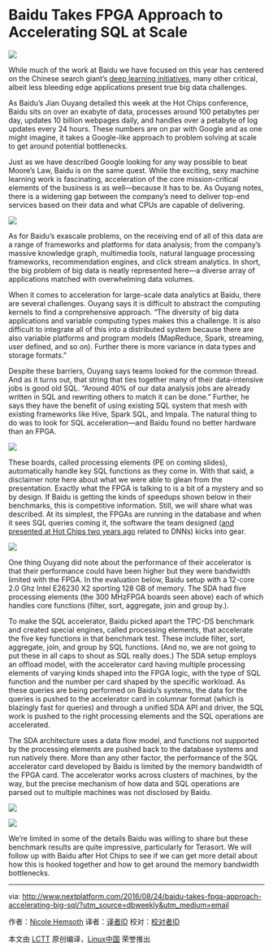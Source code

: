 Baidu Takes FPGA Approach to Accelerating SQL at Scale
===================

![](http://www.nextplatform.com/wp-content/uploads/2016/08/BaiduFPGAFeatured-200x114.png)

While much of the work at Baidu we have focused on this year has centered on the Chinese search giant’s [deep learning initiatives][1], many other critical, albeit less bleeding edge applications present true big data challenges.

As Baidu’s Jian Ouyang detailed this week at the Hot Chips conference, Baidu sits on over an exabyte of data, processes around 100 petabytes per day, updates 10 billion webpages daily, and handles over a petabyte of log updates every 24 hours. These numbers are on par with Google and as one might imagine, it takes a Google-like approach to problem solving at scale to get around potential bottlenecks.

Just as we have described Google looking for any way possible to beat Moore’s Law, Baidu is on the same quest. While the exciting, sexy machine learning work is fascinating, acceleration of the core mission-critical elements of the business is as well—because it has to be. As Ouyang notes, there is a widening gap between the company’s need to deliver top-end services based on their data and what CPUs are capable of delivering.

![](http://www.nextplatform.com/wp-content/uploads/2016/08/BaiduFPGA1.png)

As for Baidu’s exascale problems, on the receiving end of all of this data are a range of frameworks and platforms for data analysis; from the company’s massive knowledge graph, multimedia tools, natural language processing frameworks, recommendation engines, and click stream analytics. In short, the big problem of big data is neatly represented here—a diverse array of applications matched with overwhelming data volumes.

When it comes to acceleration for large-scale data analytics at Baidu, there are several challenges. Ouyang says it is difficult to abstract the computing kernels to find a comprehensive approach. “The diversity of big data applications and variable computing types makes this a challenge. It is also difficult to integrate all of this into a distributed system because there are also variable platforms and program models (MapReduce, Spark, streaming, user defined, and so on). Further there is more variance in data types and storage formats.”

Despite these barriers, Ouyang says teams looked for the common thread. And as it turns out, that string that ties together many of their data-intensive jobs is good old SQL. “Around 40% of our data analysis jobs are already written in SQL and rewriting others to match it can be done.” Further, he says they have the benefit of using existing SQL system that mesh with existing frameworks like Hive, Spark SQL, and Impala. The natural thing to do was to look for SQL acceleration—and Baidu found no better hardware than an FPGA.

![](http://www.nextplatform.com/wp-content/uploads/2016/08/BaiduFPGA2.png)

These boards, called processing elements (PE on coming slides), automatically handle key SQL functions as they come in. With that said, a disclaimer note here about what we were able to glean from the presentation. Exactly what the FPGA is talking to is a bit of a mystery and so by design. If Baidu is getting the kinds of speedups shown below in their benchmarks, this is competitive information. Still, we will share what was described. At its simplest, the FPGAs are running in the database and when it sees SQL queries coming it, the software the team designed ([and presented at Hot Chips two years ago][2] related to DNNs) kicks into gear.

![](http://www.nextplatform.com/wp-content/uploads/2016/08/BaiduFPGA3.png)

One thing Ouyang did note about the performance of their accelerator is that their performance could have been higher but they were bandwidth limited with the FPGA. In the evaluation below, Baidu setup with a 12-core 2.0 Ghz Intel E26230 X2 sporting 128 GB of memory. The SDA had five processing elements (the 300 MHzFPGA boards seen above) each of which handles core functions (filter, sort, aggregate, join and group by.).

To make the SQL accelerator, Baidu picked apart the TPC-DS benchmark and created special engines, called processing elements, that accelerate the five key functions in that benchmark test. These include filter, sort, aggregate, join, and group by SQL functions. (And no, we are not going to put these in all caps to shout as SQL really does.) The SDA setup employs an offload model, with the accelerator card having multiple processing elements of varying kinds shaped into the FPGA logic, with the type of SQL function and the number per card shaped by the specific workload. As these queries are being performed on Baidu’s systems, the data for the queries is pushed to the accelerator card in columnar format (which is blazingly fast for queries) and through a unified SDA API and driver, the SQL work is pushed to the right processing elements and the SQL operations are accelerated.

The SDA architecture uses a data flow model, and functions not supported by the processing elements are pushed back to the database systems and run natively there. More than any other factor, the performance of the SQL accelerator card developed by Baidu is limited by the memory bandwidth of the FPGA card. The accelerator works across clusters of machines, by the way, but the precise mechanism of how data and SQL operations are parsed out to multiple machines was not disclosed by Baidu.

![](http://www.nextplatform.com/wp-content/uploads/2016/08/BaiduFPGA4.png)

![](http://www.nextplatform.com/wp-content/uploads/2016/08/BaiduFPGA5.png)

We’re limited in some of the details Baidu was willing to share but these benchmark results are quite impressive, particularly for Terasort. We will follow up with Baidu after Hot Chips to see if we can get more detail about how this is hooked together and how to get around the memory bandwidth bottlenecks.



--------------------------------------------------------------------------------

via: http://www.nextplatform.com/2016/08/24/baidu-takes-fpga-approach-accelerating-big-sql/?utm_source=dbweekly&utm_medium=email

作者：[Nicole Hemsoth][a]
译者：[译者ID](https://github.com/译者ID)
校对：[校对者ID](https://github.com/校对者ID)

本文由 [LCTT](https://github.com/LCTT/TranslateProject) 原创编译，[Linux中国](https://linux.cn/) 荣誉推出

[a]: http://www.nextplatform.com/author/nicole/
[1]: http://www.nextplatform.com/?s=baidu+deep+learning
[2]: http://www.hotchips.org/wp-content/uploads/hc_archives/hc26/HC26-12-day2-epub/HC26.12-5-FPGAs-epub/HC26.12.545-Soft-Def-Acc-Ouyang-baidu-v3--baidu-v4.pdf







